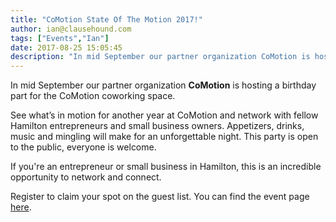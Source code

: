 ```yaml
---
title: "CoMotion State Of The Motion 2017!"
author: ian@clausehound.com
tags: ["Events","Ian"]
date: 2017-08-25 15:05:45
description: "In mid September our partner organization CoMotion is hosting a birthday part for the CoMotion coworking space."
---
```




In mid September our partner organization **CoMotion** is hosting a birthday part for the CoMotion coworking space.

See what’s in motion for another year at CoMotion and network with fellow Hamilton entrepreneurs and small business owners. Appetizers, drinks, music and mingling will make for an unforgettable night. This party is open to the public, everyone is welcome. 

If you're an entrepreneur or small business in Hamilton, this is an incredible opportunity to network and connect. 

Register to claim your spot on the guest list. You can find the event page [here](https://www.eventbrite.ca/e/comotion-state-of-the-motion-2nd-birthday-party-tickets-37050489010).
